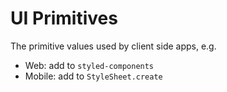 # UI Primitives

The primitive values used by client side apps, e.g.

- Web: add to `styled-components`
- Mobile: add to `StyleSheet.create`
